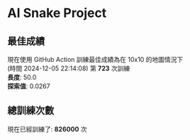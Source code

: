 
# AI Snake Project

## **最佳成績**

















































































































































現在使用 GitHub Action 訓練最佳成績為在 10x10 的地圖情況下  
(時間 2024-12-05 22:14:08) 第 **723** 次訓練  
**長度**: 50.0  
**探索值**: 0.0267



































































































































































































































































































## 總訓練次數
現在已經訓練了: **826000** 次
